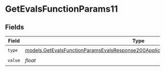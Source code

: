 # GetEvalsFunctionParams11


## Fields

| Field                                                                                                                                                                            | Type                                                                                                                                                                             | Required                                                                                                                                                                         | Description                                                                                                                                                                      |
| -------------------------------------------------------------------------------------------------------------------------------------------------------------------------------- | -------------------------------------------------------------------------------------------------------------------------------------------------------------------------------- | -------------------------------------------------------------------------------------------------------------------------------------------------------------------------------- | -------------------------------------------------------------------------------------------------------------------------------------------------------------------------------- |
| `type`                                                                                                                                                                           | [models.GetEvalsFunctionParamsEvalsResponse200ApplicationJSONResponseBodyData511Type](../models/getevalsfunctionparamsevalsresponse200applicationjsonresponsebodydata511type.md) | :heavy_check_mark:                                                                                                                                                               | N/A                                                                                                                                                                              |
| `value`                                                                                                                                                                          | *float*                                                                                                                                                                          | :heavy_check_mark:                                                                                                                                                               | N/A                                                                                                                                                                              |